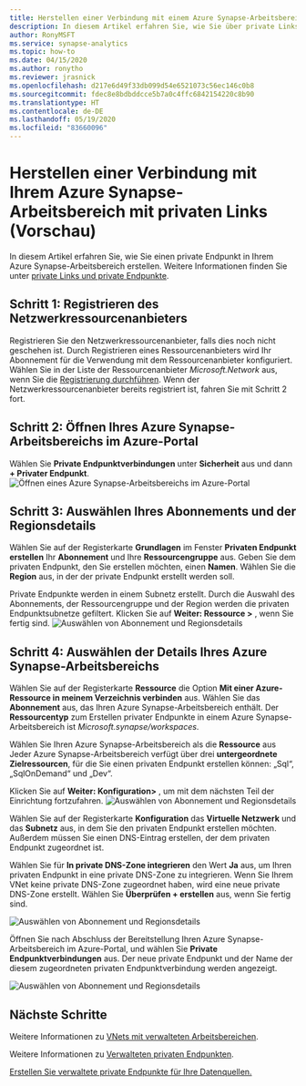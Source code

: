 ```yaml
---
title: Herstellen einer Verbindung mit einem Azure Synapse-Arbeitsbereich mit privaten Links
description: In diesem Artikel erfahren Sie, wie Sie über private Links eine Verbindung mit Ihrem Azure Synapse-Arbeitsbereich herstellen.
author: RonyMSFT
ms.service: synapse-analytics
ms.topic: how-to
ms.date: 04/15/2020
ms.author: ronytho
ms.reviewer: jrasnick
ms.openlocfilehash: d217e6d49f33db099d54e6521073c56ec146c0b8
ms.sourcegitcommit: fdec8e8bdbddcce5b7a0c4ffc6842154220c8b90
ms.translationtype: HT
ms.contentlocale: de-DE
ms.lasthandoff: 05/19/2020
ms.locfileid: "83660096"
---
```

# <a name="connect-to-your-azure-synapse-workspace-using-private-links-preview"></a>Herstellen einer Verbindung mit Ihrem Azure Synapse-Arbeitsbereich mit privaten Links (Vorschau)

In diesem Artikel erfahren Sie, wie Sie einen private Endpunkt in Ihrem Azure Synapse-Arbeitsbereich erstellen. Weitere Informationen finden Sie unter [private Links und private Endpunkte](https://docs.microsoft.com/azure/private-link/).

## <a name="step-1-register-network-resource-provider"></a>Schritt 1: Registrieren des Netzwerkressourcenanbieters

Registrieren Sie den Netzwerkressourcenanbieter, falls dies noch nicht geschehen ist. Durch Registrieren eines Ressourcenanbieters wird Ihr Abonnement für die Verwendung mit dem Ressourcenanbieter konfiguriert. Wählen Sie in der Liste der Ressourcenanbieter *Microsoft.Network* aus, wenn Sie die [Registrierung durchführen](https://docs.microsoft.com/azure/azure-resource-manager/management/resource-providers-and-types). Wenn der Netzwerkressourcenanbieter bereits registriert ist, fahren Sie mit Schritt 2 fort.


## <a name="step-2-open-your-azure-synapse-workspace-in-azure-portal"></a>Schritt 2: Öffnen Ihres Azure Synapse-Arbeitsbereichs im Azure-Portal

Wählen Sie **Private Endpunktverbindungen** unter **Sicherheit** aus und dann **+ Privater Endpunkt**.
![Öffnen eines Azure Synapse-Arbeitsbereichs im Azure-Portal](./media/how-to-connect-to-workspace-with-private-links/private-endpoint-1.png)

## <a name="step-3-select-your-subscription-and-region-details"></a>Schritt 3: Auswählen Ihres Abonnements und der Regionsdetails

Wählen Sie auf der Registerkarte **Grundlagen** im Fenster **Privaten Endpunkt erstellen** Ihr **Abonnement** und Ihre **Ressourcengruppe** aus. Geben Sie dem privaten Endpunkt, den Sie erstellen möchten, einen **Namen**. Wählen Sie die **Region** aus, in der der private Endpunkt erstellt werden soll.

Private Endpunkte werden in einem Subnetz erstellt. Durch die Auswahl des Abonnements, der Ressourcengruppe und der Region werden die privaten Endpunktsubnetze gefiltert. Klicken Sie auf **Weiter: Ressource >** , wenn Sie fertig sind.
![Auswählen von Abonnement und Regionsdetails](./media/how-to-connect-to-workspace-with-private-links/private-endpoint-2.png)

## <a name="step-4-select-your-azure-synapse-workspace-details"></a>Schritt 4: Auswählen der Details Ihres Azure Synapse-Arbeitsbereichs

Wählen Sie auf der Registerkarte **Ressource** die Option **Mit einer Azure-Ressource in meinem Verzeichnis verbinden** aus. Wählen Sie das **Abonnement** aus, das Ihren Azure Synapse-Arbeitsbereich enthält. Der **Ressourcentyp** zum Erstellen privater Endpunkte in einem Azure Synapse-Arbeitsbereich ist *Microsoft.synapse/workspaces*.

Wählen Sie Ihren Azure Synapse-Arbeitsbereich als die **Ressource** aus Jeder Azure Synapse-Arbeitsbereich verfügt über drei **untergeordnete Zielressourcen**, für die Sie einen privaten Endpunkt erstellen können: „Sql“, „SqlOnDemand“ und „Dev“.

Klicken Sie auf **Weiter: Konfiguration>** , um mit dem nächsten Teil der Einrichtung fortzufahren.
![Auswählen von Abonnement und Regionsdetails](./media/how-to-connect-to-workspace-with-private-links/private-endpoint-3.png)

Wählen Sie auf der Registerkarte **Konfiguration** das **Virtuelle Netzwerk** und das **Subnetz** aus, in dem Sie den privaten Endpunkt erstellen möchten. Außerdem müssen Sie einen DNS-Eintrag erstellen, der dem privaten Endpunkt zugeordnet ist.

Wählen Sie für **In private DNS-Zone integrieren** den Wert **Ja** aus, um Ihren privaten Endpunkt in eine private DNS-Zone zu integrieren. Wenn Sie Ihrem VNet keine private DNS-Zone zugeordnet haben, wird eine neue private DNS-Zone erstellt. Wählen Sie **Überprüfen + erstellen** aus, wenn Sie fertig sind.

![Auswählen von Abonnement und Regionsdetails](./media/how-to-connect-to-workspace-with-private-links/private-endpoint-4.png)

Öffnen Sie nach Abschluss der Bereitstellung Ihren Azure Synapse-Arbeitsbereich im Azure-Portal, und wählen Sie **Private Endpunktverbindungen** aus. Der neue private Endpunkt und der Name der diesem zugeordneten privaten Endpunktverbindung werden angezeigt.

![Auswählen von Abonnement und Regionsdetails](./media/how-to-connect-to-workspace-with-private-links/private-endpoint-5.png)

## <a name="next-steps"></a>Nächste Schritte

Weitere Informationen zu [VNets mit verwalteten Arbeitsbereichen](./synapse-workspace-managed-vnet.md).

Weitere Informationen zu [Verwalteten privaten Endpunkten](./synapse-workspace-managed-private-endpoints.md).

[Erstellen Sie verwaltete private Endpunkte für Ihre Datenquellen.](./how-to-create-managed-private-endpoints.md)

